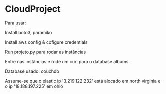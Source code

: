 # CloudProject

Para usar:

Install boto3, paramiko

Install aws config & cofigure credentials

Run projeto.py para rodar as instâncias

Entre nas instâncias e rode um curl para o database albums

Database usado: couchdb

Assume-se que o elastic ip '3.219.122.232' está alocado em north virginia e o ip '18.188.197.225' em ohio
